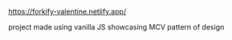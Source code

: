 https://forkify-valentine.netlify.app/

project made using vanilla JS showcasing MCV pattern of design
